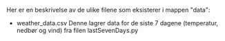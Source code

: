Her er en beskrivelse av de ulike filene som eksisterer i mappen "data":

- weather_data.csv
Denne lagrer data for de siste 7 dagene (temperatur, nedbør og vind) fra filen lastSevenDays.py
